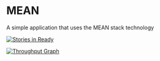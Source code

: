 # MEAN
A simple application that uses the MEAN stack technology

[![Stories in Ready](https://badge.waffle.io/hotwing78/MEAN.svg?label=ready&title=Ready)](http://waffle.io/hotwing78/MEAN)

[![Throughput Graph](https://graphs.waffle.io/hotwing78/MEAN/throughput.svg)](https://waffle.io/hotwing78/MEAN/metrics/throughput)
